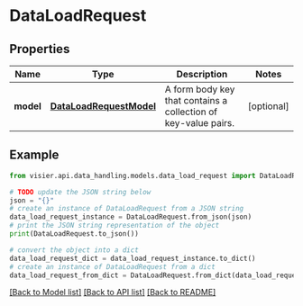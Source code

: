 # DataLoadRequest


## Properties

Name | Type | Description | Notes
------------ | ------------- | ------------- | -------------
**model** | [**DataLoadRequestModel**](DataLoadRequestModel.md) | A form body key that contains a collection of key-value pairs. | [optional] 

## Example

```python
from visier.api.data_handling.models.data_load_request import DataLoadRequest

# TODO update the JSON string below
json = "{}"
# create an instance of DataLoadRequest from a JSON string
data_load_request_instance = DataLoadRequest.from_json(json)
# print the JSON string representation of the object
print(DataLoadRequest.to_json())

# convert the object into a dict
data_load_request_dict = data_load_request_instance.to_dict()
# create an instance of DataLoadRequest from a dict
data_load_request_from_dict = DataLoadRequest.from_dict(data_load_request_dict)
```
[[Back to Model list]](../README.md#documentation-for-models) [[Back to API list]](../README.md#documentation-for-api-endpoints) [[Back to README]](../README.md)


